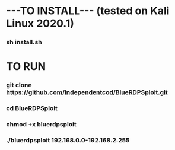   # ---TO INSTALL--- (tested on Kali Linux 2020.1)
  ### sh install.sh
  
  # TO RUN
  ### git clone https://github.com/independentcod/BlueRDPSploit.git
  ### cd BlueRDPSploit
  ### chmod +x bluerdpsploit 
  ### ./bluerdpsploit 192.168.0.0-192.168.2.255


